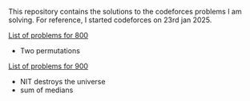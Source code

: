This repository contains the solutions to the codeforces problems I am solving. For reference, I started codeforces on 23rd jan 2025. 

[List of problems for 800](https://www.tle-eliminators.com/cp-sheet)
- Two permutations 

[List of problems for 900]( https://www.tle-eliminators.com/cp-sheet)
- NIT destroys the universe
- sum of medians


